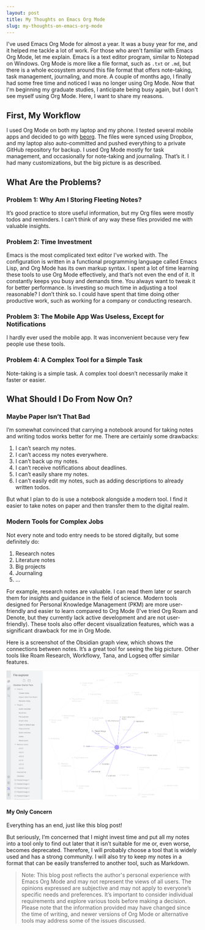 ```yaml
---
layout: post  
title: My Thoughts on Emacs Org Mode  
slug: my-thoughts-on-emacs-org-mode  
---
```


I've used Emacs Org Mode for almost a year. It was a busy year for me, and it helped me tackle a lot of work. For those who aren't familiar with Emacs Org Mode, let me explain. Emacs is a text editor program, similar to Notepad on Windows. Org Mode is more like a file format, such as `.txt` or `.md`, but there is a whole ecosystem around this file format that offers note-taking, task management, journaling, and more. A couple of months ago, I finally had some free time and noticed I was no longer using Org Mode. Now that I'm beginning my graduate studies, I anticipate being busy again, but I don't see myself using Org Mode. Here, I want to share my reasons.

## First, My Workflow

I used Org Mode on both my laptop and my phone. I tested several mobile apps and decided to go with [beorg](https://www.beorgapp.com/). The files were synced using Dropbox, and my laptop also auto-committed and pushed everything to a private GitHub repository for backup. I used Org Mode mostly for task management, and occasionally for note-taking and journaling. That’s it. I had many customizations, but the big picture is as described.

## What Are the Problems?

### Problem 1: Why Am I Storing Fleeting Notes?

It’s good practice to store useful information, but my Org files were mostly todos and reminders. I can’t think of any way these files provided me with valuable insights.

### Problem 2: Time Investment

Emacs is the most complicated text editor I've worked with. The configuration is written in a functional programming language called Emacs Lisp, and Org Mode has its own markup syntax. I spent a lot of time learning these tools to use Org Mode effectively, and that’s not even the end of it. It constantly keeps you busy and demands time. You always want to tweak it for better performance. Is investing so much time in adjusting a tool reasonable? I don’t think so. I could have spent that time doing other productive work, such as working for a company or conducting research.

### Problem 3: The Mobile App Was Useless, Except for Notifications

I hardly ever used the mobile app. It was inconvenient because very few people use these tools.

### Problem 4: A Complex Tool for a Simple Task

Note-taking is a simple task. A complex tool doesn’t necessarily make it faster or easier.

## What Should I Do From Now On?

### Maybe Paper Isn’t That Bad

I’m somewhat convinced that carrying a notebook around for taking notes and writing todos works better for me. There are certainly some drawbacks:

1. I can’t search my notes.
2. I can’t access my notes everywhere.
3. I can’t back up my notes.
4. I can’t receive notifications about deadlines.
5. I can’t easily share my notes.
6. I can’t easily edit my notes, such as adding descriptions to already written todos.

But what I plan to do is use a notebook alongside a modern tool. I find it easier to take notes on paper and then transfer them to the digital realm.

### Modern Tools for Complex Jobs

Not every note and todo entry needs to be stored digitally, but some definitely do:

1. Research notes
2. Literature notes
3. Big projects
4. Journaling
5. ...

For example, research notes are valuable. I can read them later or search them for insights and guidance in the field of science. Modern tools designed for Personal Knowledge Management (PKM) are more user-friendly and easier to learn compared to Org Mode (I've tried Org Roam and Denote, but they currently lack active development and are not user-friendly). These tools also offer decent visualization features, which was a significant drawback for me in Org Mode.

Here is a screenshot of the Obsidian graph view, which shows the connections between notes. It’s a great tool for seeing the big picture. Other tools like Roam Research, Workflowy, Tana, and Logseq offer similar features.

![Obsidian graph view. Presented in the Obsidian help pages (https://help.obsidian.md/Plugins/Graph+view).](/assets/images/2024-08-31-my-thoughts-on-emacs-org-mode/obsidian-graph-view.png)

#### My Only Concern

Everything has an end, just like this blog post!

But seriously, I’m concerned that I might invest time and put all my notes into a tool only to find out later that it isn’t suitable for me or, even worse, becomes deprecated. Therefore, I will probably choose a tool that is widely used and has a strong community. I will also try to keep my notes in a format that can be easily transferred to another tool, such as Markdown.

> Note: This blog post reflects the author's personal experience with Emacs Org Mode and may not represent the views of all users. The opinions expressed are subjective and may not apply to everyone’s specific needs and preferences. It’s important to consider individual requirements and explore various tools before making a decision. Please note that the information provided may have changed since the time of writing, and newer versions of Org Mode or alternative tools may address some of the issues discussed.
